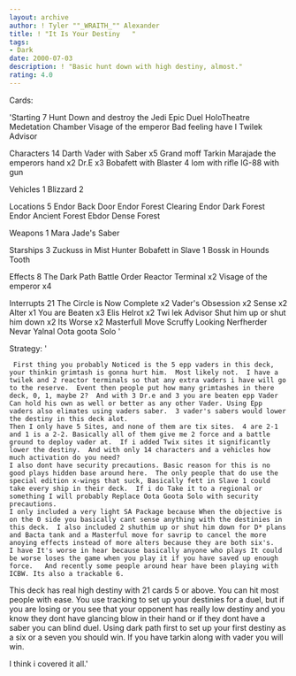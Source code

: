 ```yaml
---
layout: archive
author: ! Tyler ""_WRAITH_"" Alexander
title: ! "It Is Your Destiny   "
tags:
- Dark
date: 2000-07-03
description: ! "Basic hunt down with high destiny, almost."
rating: 4.0
---
```

Cards: 

'Starting  7
Hunt Down and destroy the Jedi
Epic Duel
HoloTheatre
Medetation Chamber
Visage of the emperor
Bad feeling have I
Twilek Advisor

Characters  14
Darth Vader with Saber x5
Grand moff Tarkin
Marajade the emperors hand x2
Dr.E x3
Bobafett with Blaster
4 lom with rifle
IG-88 with gun

Vehicles  1
Blizzard 2

Locations  5
Endor Back Door
Endor Forest Clearing
Endor Dark Forest
Endor Ancient Forest
Ebdor Dense Forest

Weapons  1
Mara Jade's Saber

Starships  3
Zuckuss in Mist Hunter
Bobafett in Slave 1
Bossk in Hounds Tooth

Effects  8
The Dark Path
Battle Order
Reactor Terminal x2
Visage of the emperor x4

Interrupts  21
The Circle is Now Complete x2
Vader's Obsession x2
Sense x2
Alter x1
You are Beaten x3
Elis Helrot x2
Twi lek Advisor
Shut him up or shut him down x2
Its Worse x2
Masterfull Move
Scruffy Looking Nerfherder
Nevar Yalnal
Oota goota Solo
'

Strategy: '

	 First thing you probably Noticed is the 5 epp vaders in this deck, your thinkin grimtash is gonna hurt him.  Most likely not.	I have a twilek and 2 reactor terminals so that any extra vaders i have will go to the reserve.  Event then people put how many grimtashes in there deck, 0, 1, maybe 2?  And with 3 Dr.e and 3 you are beaten epp Vader Can hold his own as well or better as any other Vader. Using Epp vaders also elimates using vaders saber.  3 vader's sabers would lower the destiny in this deck alot.
    Then I only have 5 Sites, and none of them are tix sites.  4 are 2-1 and 1 is a 2-2. Basically all of them give me 2 force and a battle ground to deploy vader at.	If i added Twix sites it significantly lower the destiny.  And with only 14 characters and a vehicles how much activation do you need?
    I also dont have security precautions. Basic reason for this is no good plays hidden base around here.  The only people that do use the special edition x-wings that suck, Basically fett in Slave 1 could take every ship in their deck.  If i do Take it to a regional or something I will probably Replace Oota Goota Solo with security precautions.
    I only included a very light SA Package because When the objective is on the 0 side you basically cant sense anything with the destinies in this deck.  I also included 2 shuthim up or shut him down for D* plans and Bacta tank and a Masterful move for savrip to cancel the more anoying effects instead of more alters because they are both six's.
    I have It's worse in hear because basically anyone who plays It could be worse loses the game when you play it if you have saved up enough force.	And recently some people around hear have been playing with ICBW. Its also a trackable 6.
   This deck has real high destiny with 21 cards 5 or above.  You can hit most people with ease.
    You use tracking to set up your destinies for a duel, but if you are losing or you see that your opponent has really low destiny and you know they dont have glancing blow in their hand or if they dont have a saber you can blind duel. Using dark path first to set up your first destiny as a six or a seven you should win. If you have tarkin along with vader you will win.

I think i covered it all.'